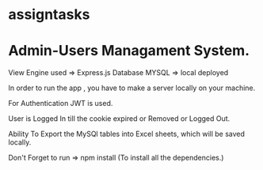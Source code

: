 # assigntasks

<h1>Admin-Users Managament System.</h1>

View Engine used => Express.js
Database MYSQL => local deployed

In order to run the app , you have to make a server locally on your machine.

For Authentication JWT is used.

User is Logged In till the cookie expired or Removed or Logged Out.

Ability To Export the MySQl tables into Excel sheets, which will be saved locally.

Don't Forget to 
run => 
      npm install
      (To install all the dependencies.)
      
